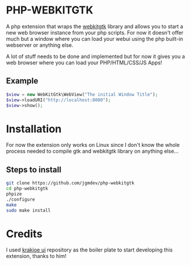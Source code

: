 # PHP-WEBKITGTK

A php extension that wraps the [webkitgtk](https://webkitgtk.org/) library and 
allows you to start a new web browser instance from your php scripts. For now 
it doesn't offer much but a window where you can load your webui using the php 
built-in webserver or anything else.

A lot of stuff needs to be done and implemented but for now it gives you a web
browser where you can load your PHP/HTML/CSS/JS Apps!

## Example

```php
$view = new WebKitGtk\WebView("The initial Window Title");
$view->loadURI("http://localhost:8080");
$view->show();
```

# Installation

For now the extension only works on Linux since I don't know the whole process
needed to compile gtk and webkitgtk library on anything else...

## Steps to install

```sh
git clone https://github.com/jgmdev/php-webkitgtk
cd php-webkitgtk
phpize
./configure
make
sudo make install
```

# Credits

I used [krakjoe ui](https://github.com/krakjoe/ui) repository as the boiler 
plate to start developing this extension, thanks to him!